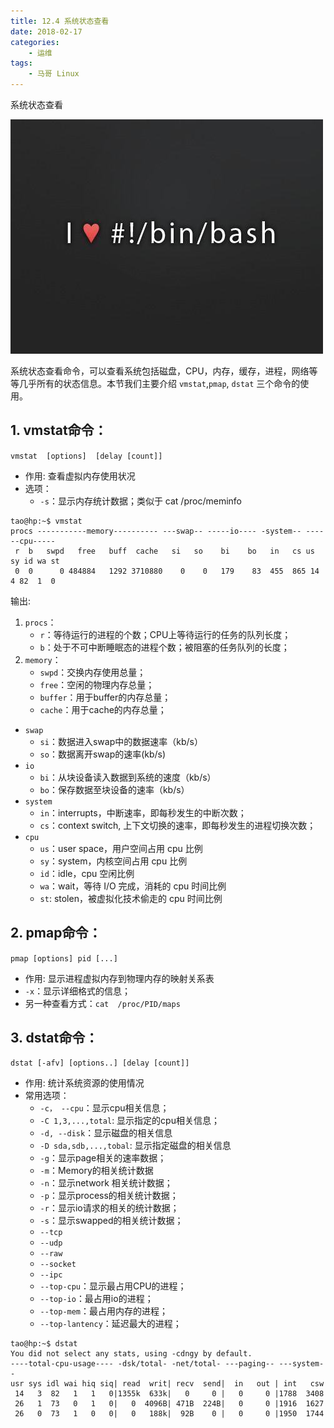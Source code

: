 ```yaml
---
title: 12.4 系统状态查看
date: 2018-02-17
categories:
    - 运维
tags:
    - 马哥 Linux
---
```


系统状态查看

![linux-mt](/images/linux_mt/linux_mt.jpg)
<!-- more -->

系统状态查看命令，可以查看系统包括磁盘，CPU，内存，缓存，进程，网络等等几乎所有的状态信息。本节我们主要介绍 `vmstat`,`pmap`, `dstat` 三个命令的使用。

## 1. vmstat命令：
`vmstat  [options]  [delay [count]]`
- 作用: 查看虚拟内存使用状况
- 选项：
    - `-s`：显示内存统计数据；类似于 cat /proc/meminfo

```
tao@hp:~$ vmstat
procs -----------memory---------- ---swap-- -----io---- -system-- ------cpu-----
 r  b   swpd   free   buff  cache   si   so    bi    bo   in   cs us sy id wa st
 0  0      0 484884   1292 3710880    0    0   179    83  455  865 14  4 82  1  0

```
输出:
1. `procs`：
    - `r`：等待运行的进程的个数；CPU上等待运行的任务的队列长度；
    - `b`：处于不可中断睡眠态的进程个数；被阻塞的任务队列的长度；
2. `memory`：
    - `swpd`：交换内存使用总量；
    - `free`：空闲的物理内存总量；
    - `buffer`：用于buffer的内存总量；
    - `cache`：用于cache的内存总量；
- `swap`
    - `si`：数据进入swap中的数据速率（kb/s）
    - `so`：数据离开swap的速率(kb/s)
- `io`
    - `bi`：从块设备读入数据到系统的速度（kb/s）
    - `bo`：保存数据至块设备的速率（kb/s）
- `system`
    - `in`：interrupts，中断速率，即每秒发生的中断次数；
    - `cs`：context switch, 上下文切换的速率，即每秒发生的进程切换次数；
- `cpu`
    - `us`：user space，用户空间占用 cpu 比例
    - `sy`：system，内核空间占用 cpu 比例
    - `id`：idle，cpu 空闲比例
    - `wa`：wait，等待 I/O 完成，消耗的 cpu 时间比例
    - `st`: stolen，被虚拟化技术偷走的 cpu 时间比例


## 2. pmap命令：
`pmap [options] pid [...]`
- 作用: 显示进程虚拟内存到物理内存的映射关系表
- `-x`：显示详细格式的信息；
- 另一种查看方式：`cat  /proc/PID/maps`


## 3. dstat命令：
`dstat [-afv] [options..] [delay [count]]`            
- 作用: 统计系统资源的使用情况
- 常用选项：
    - `-c， --cpu`：显示cpu相关信息；
    - `-C 1,3,...,total`: 显示指定的cpu相关信息；
    - `-d, --disk`：显示磁盘的相关信息
    - `-D sda,sdb,...,tobal`: 显示指定磁盘的相关信息
    - `-g`：显示page相关的速率数据；
    - `-m`：Memory的相关统计数据
    - `-n`：显示network 相关统计数据；
    - `-p`：显示process的相关统计数据；
    - `-r`：显示io请求的相关的统计数据；
    - `-s`：显示swapped的相关统计数据；
    - `--tcp`
    - `--udp`
    - `--raw`
    - `--socket`
    - `--ipc`
    - `--top-cpu`：显示最占用CPU的进程；
    - `--top-io`：最占用io的进程；
    - `--top-mem`：最占用内存的进程；
    - `--top-lantency`：延迟最大的进程；

```
tao@hp:~$ dstat
You did not select any stats, using -cdngy by default.
----total-cpu-usage---- -dsk/total- -net/total- ---paging-- ---system--
usr sys idl wai hiq siq| read  writ| recv  send|  in   out | int   csw
 14   3  82   1   1   0|1355k  633k|   0     0 |   0     0 |1788  3408
 26   1  73   0   1   0|   0  4096B| 471B  224B|   0     0 |1916  1627
 26   0  73   1   0   0|   0   188k|  92B    0 |   0     0 |1950  1744
```
